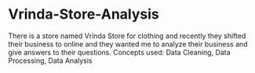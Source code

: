 # Vrinda-Store-Analysis
There is a store named Vrinda Store for clothing and recently they shifted their business to online and they wanted me to analyze their business and give answers to their questions.
Concepts used: Data Cleaning, Data Processing, Data Analysis
